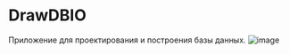 # DrawDBIO
Приложение для проектирования и построения базы данных.
![image](https://github.com/TankistPro/DrawDataBaseIO/assets/58086757/edae0feb-c24f-477e-9568-4636327a2fd3)



